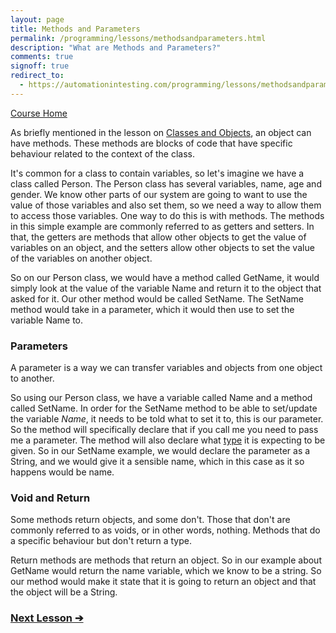 ```yaml
---
layout: page
title: Methods and Parameters
permalink: /programming/lessons/methodsandparameters.html
description: "What are Methods and Parameters?"
comments: true
signoff: true
redirect_to:
  - https://automationintesting.com/programming/lessons/methodsandparameters.html
---
```

[Course Home](../course)

As briefly mentioned in the lesson on [Classes and Objects](../lessons/classesandobjects), an object can have methods. These methods are blocks of code that have specific behaviour related to the context of the class.

It's common for a class to contain variables, so let's imagine we have a class called Person. The Person class has several variables, name, age and gender. We know other parts of our system are going to want to use the value of those variables and also set them, so we need a way to allow them to access those variables. One way to do this is with methods. The methods in this simple example are commonly referred to as getters and setters. In that, the getters are methods that allow other objects to get the value of variables on an object, and the setters allow other objects to set the value of the variables on another object.

So on our Person class, we would have a method called GetName, it would simply look at the value of the variable Name and return it to the object that asked for it. Our other method would be called SetName. The SetName method would take in a parameter, which it would then use to set the variable Name to.

### Parameters

A parameter is a way we can transfer variables and objects from one object to another. 

So using our Person class, we have a variable called Name and a method called SetName. In order for the SetName method to be able to set/update the variable *Name*, it needs to be told what to set it to, this is our parameter. So the method will specifically declare that if you call me you need to pass me a parameter. The method will also declare what [type](../lessons/typesandobjects) it is expecting to be given. So in our SetName example, we would declare the parameter as a String, and we would give it a sensible name, which in this case as it so happens would be name.

### Void and Return
Some methods return objects, and some don't. Those that don't are commonly referred to as voids, or in other words, nothing. Methods that do a specific behaviour but don't return a type.

Return methods are methods that return an object. So in our example about GetName would return the name variable, which we know to be a string. So our method would make it state that it is going to return an object and that the object will be a String.

### [Next Lesson &#10132;](../lessons/operators)